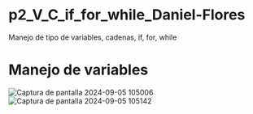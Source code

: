 # p2_V_C_if_for_while_Daniel-Flores
Manejo de tipo de variables, cadenas, if, for, while

# Manejo de variables

![Captura de pantalla 2024-09-05 105006](https://github.com/user-attachments/assets/d239c951-3619-4ca8-bf02-1827e40a7235)
![Captura de pantalla 2024-09-05 105142](https://github.com/user-attachments/assets/04524812-81b8-4906-998c-6d5d126ee231)
